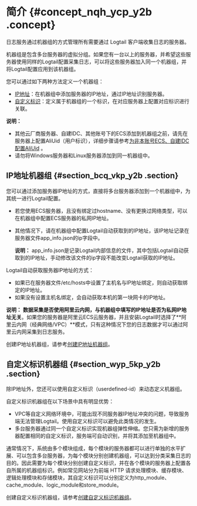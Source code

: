 # 简介 {#concept_nqh_ycp_y2b .concept}

日志服务通过机器组的方式管理所有需要通过 Logtail 客户端收集日志的服务器。

机器组是包含多台服务器的虚拟分组。如果您有一台以上的服务器，并希望这些服务器使用同样的Logtail配置采集日志，可以将这些服务器加入同一个机器组，并将Logtail配置应用到该机器组。

您可以通过如下两种方法定义一个机器组：

-   [IP地址](#)：在机器组中添加服务器的IP地址，通过IP地址识别服务器。
-   [自定义标识](#)：定义属于机器组的一个标识，在对应服务器上配置对应标识进行关联。

**说明：** 

-   其他云厂商服务器、自建IDC、其他账号下的ECS添加到机器组之前，请先在服务器上配置AliUid（用户标识），详细步骤请参考[为非本账号ECS、自建IDC配置AliUid](intl.zh-CN/用户指南/Logtail采集/机器组/为非本账号ECS、自建IDC配置AliUid.md) 。
-   请勿将Windows服务器和Linux服务器添加到同一机器组中。

## IP地址机器组 {#section_bcq_vkp_y2b .section}

您可以通过添加服务器IP地址的方式，直接将多台服务器添加到一个机器组中，为其统一进行Logtail配置。

-   若您使用ECS服务器，且没有绑定过hostname、没有更换过网络类型，可以在机器组中配置ECS服务器的私网IP地址。
-   其他情况下，请在机器组中配置Logtail自动获取到的IP地址，该IP地址记录在服务器文件app\_info.json的ip字段中。

    **说明：** app\_info.json是记录Logtail内部信息的文件，其中包括Logtail自动获取到的IP地址，手动修改该文件的ip字段不能改变Logtail获取的IP地址。


Logtail自动获取服务器IP地址的方式：

-   如果已在服务器文件/etc/hosts中设置了主机名与IP地址绑定，则自动获取绑定的IP地址。
-   如果没有设置主机名绑定，会自动获取本机的第一块网卡的IP地址。

**说明：** **数据采集是否使用阿里云内网，与机器组中填写的IP地址是否为私网IP地址无关**。如果您的服务器是阿里云ECS云服务器，并且安装Logtail时选择了**阿里云内网（经典网络/VPC）**模式，只有这种情况下您的日志数据才可以通过阿里云内网采集到日志服务。

创建IP地址机器组，请参考[创建IP地址机器组](intl.zh-CN/用户指南/Logtail采集/机器组/创建IP地址机器组.md)。

## 自定义标识机器组 {#section_wyp_5kp_y2b .section}

除IP地址外，您还可以使用自定义标识（userdefined-id）来动态定义机器组。

自定义标识机器组在以下场景中具有明显优势：

-   VPC等自定义网络环境中，可能出现不同服务器IP地址冲突的问题，导致服务端无法管理Logtail。使用自定义标识可以避免此类情况的发生。
-   多台服务器通过同一个自定义标识实现机器组弹性伸缩。您只需为新增的服务器配置相同的自定义标识，服务端可自动识别，并将其添加至机器组中。

通常情况下，系统由多个模块组成，每个模块的服务器都可以进行单独的水平扩展、可以包含多台服务器，为每个模块分别创建机器组，可以达到分类采集日志的目的。因此需要为每个模块分别创建自定义标识，并在各个模块的服务器上配置各自所属的机器组标识。例如常见网站分为前端 HTTP 请求处理模块、缓存模块、逻辑处理模块和存储模块，其自定义标识可以分别定义为http\_module、cache\_module、logic\_module和store\_module。

创建自定义标识机器组，请参考[创建自定义标识机器组](intl.zh-CN/用户指南/Logtail采集/机器组/创建自定义标识机器组.md)。


